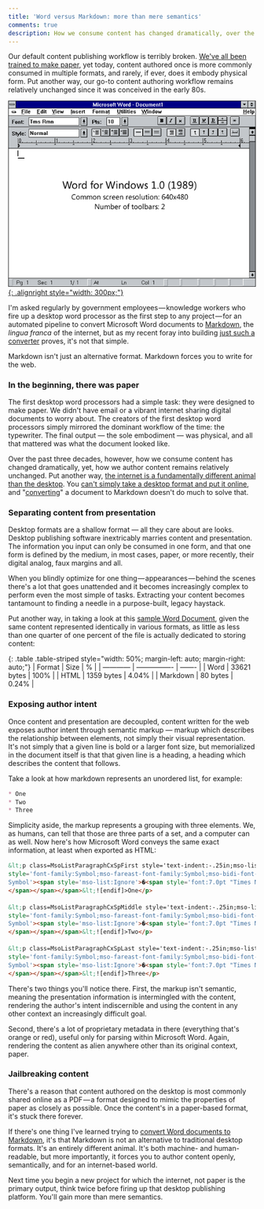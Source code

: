 ```yaml
---
title: 'Word versus Markdown: more than mere semantics'
comments: true
description: How we consume content has changed dramatically, over the past 30 years, yet, how we author content remains relatively unchanged. Markdown forces you to write for the web.
---
```


Our default content publishing workflow is terribly broken. [We've all been trained to make paper](//ben.balter.com/2012/10/19/we-ve-been-trained-to-make-paper/), yet today, content authored once is more commonly consumed in multiple formats, and rarely, if ever, does it embody physical form. Put another way, our go-to content authoring workflow remains relatively unchanged since it was conceived in the early 80s.

[![Screenshot of Microsoft Word 1.0](/wp-content/uploads/2014/word1.png){: .alignright style="width: 300px;"}](http://blogs.msdn.com/b/jensenh/archive/2005/10/03/476412.aspx)

I'm asked regularly by government employees — knowledge workers who fire up a desktop word processor as the first step to any project — for an automated pipeline to convert Microsoft Word documents to [Markdown](http://guides.github.com/overviews/mastering-markdown/), the *lingua franca* of the internet, but as my recent foray into building [just such a converter](http://word-to-markdown.herokuapp.com/) proves, it's not that simple.

Markdown isn't just an alternative format. Markdown forces you to write for the web.

### In the beginning, there was paper

The first desktop word processors had a simple task: they were designed to make paper. We didn't have email or a vibrant internet sharing digital documents to worry about. The creators of the first desktop word processors simply mirrored the dominant workflow of the time: the typewriter. The final output — the sole embodiment — was physical, and all that mattered was what the document looked like.

Over the past three decades, however, how we consume content has changed dramatically, yet, how we author content remains relatively unchanged. Put another way, [the internet is a fundamentally different animal than the desktop](//ben.balter.com/2013/07/02/a-brief-history-of-the-internet/). You [can't simply take a desktop format and put it online](//ben.balter.com/2013/11/21/thats-not-how-the-internet-works/), and "[converting](http://word-to-markdown.herokuapp.com/)" a document to Markdown doesn't do much to solve that.

### Separating content from presentation

Desktop formats are a shallow format — all they care about are looks. Desktop publishing software inextricably marries content and presentation. The information you input can only be consumed in one form, and that one form is defined by the medium, in most cases, paper, or more recently, their digital analog, faux margins and all.

When you blindly optimize for one thing — appearances — behind the scenes there's a lot that goes unattended and it becomes increasingly complex to perform even the most simple of tasks. Extracting your content becomes tantamount to finding a needle in a purpose-built, legacy haystack.

Put another way, in taking a look at this [sample Word Document](https://github.com/benbalter/word-to-markdown/blob/master/test/fixtures/small-medium-large.docx?raw=true), given the same content represented identically in various formats, as little as less than one quarter of one percent of the file is actually dedicated to storing content:

{: .table .table-striped style="width: 50%; margin-left: auto; margin-right: auto;"}
| Format | Size | % |
| ———— | —————- | ——- |
| Word | 33621 bytes | 100% |
| HTML | 1359 bytes | 4.04% |
| Markdown | 80 bytes | 0.24% |

### Exposing author intent

Once content and presentation are decoupled, content written for the web exposes author intent through semantic markup — markup which describes the relationship between elements, not simply their visual representation. It's not simply that a given line is bold or a larger font size, but memorialized in the document itself is that that given line is a heading, a heading which describes the content that follows.

Take a look at how markdown represents an unordered list, for example:

```markdown
* One
* Two
* Three
```

Simplicity aside, the markup represents a grouping with three elements. We, as humans, can tell that those are three parts of a set, and a computer can as well. Now here's how Microsoft Word conveys the same exact information, at least when exported as HTML:

```html
&lt;p class=MsoListParagraphCxSpFirst style='text-indent:-.25in;mso-list:l0 level1 lfo1'>&lt;![if !supportLists]><span
style='font-family:Symbol;mso-fareast-font-family:Symbol;mso-bidi-font-family:
Symbol'><span style='mso-list:Ignore'>�<span style='font:7.0pt "Times New Roman"'>     
</span></span></span>&lt;![endif]>One</p>

&lt;p class=MsoListParagraphCxSpMiddle style='text-indent:-.25in;mso-list:l0 level1 lfo1'>&lt;![if !supportLists]><span
style='font-family:Symbol;mso-fareast-font-family:Symbol;mso-bidi-font-family:
Symbol'><span style='mso-list:Ignore'>�<span style='font:7.0pt "Times New Roman"'>     
</span></span></span>&lt;![endif]>Two</p>

&lt;p class=MsoListParagraphCxSpLast style='text-indent:-.25in;mso-list:l0 level1 lfo1'>&lt;![if !supportLists]><span
style='font-family:Symbol;mso-fareast-font-family:Symbol;mso-bidi-font-family:
Symbol'><span style='mso-list:Ignore'>�<span style='font:7.0pt "Times New Roman"'>     
</span></span></span>&lt;![endif]>Three</p>
```

There's two things you'll notice there. First, the markup isn't semantic, meaning the presentation information is intermingled with the content, rendering the author's intent indiscernible and using the content in any other context an increasingly difficult goal.

Second, there's a lot of proprietary metadata in there (everything that's orange or red), useful only for parsing within Microsoft Word. Again, rendering the content as alien anywhere other than its original context, paper.

### Jailbreaking content

There's a reason that content authored on the desktop is most commonly shared online as a PDF — a format designed to mimic the properties of paper as closely as possible. Once the content's in a paper-based format, it's stuck there forever.

If there's one thing I've learned trying to [convert Word documents to Markdown](http://word-to-markdown.herokuapp.com/), it's that Markdown is not an alternative to traditional desktop formats. It's an entirely different animal. It's both machine- and human-readable, but more importantly, it forces you to author content openly, semantically, and for an internet-based world.

Next time you begin a new project for which the internet, not paper is the primary output, think twice before firing up that desktop publishing platform. You'll gain more than mere semantics.
